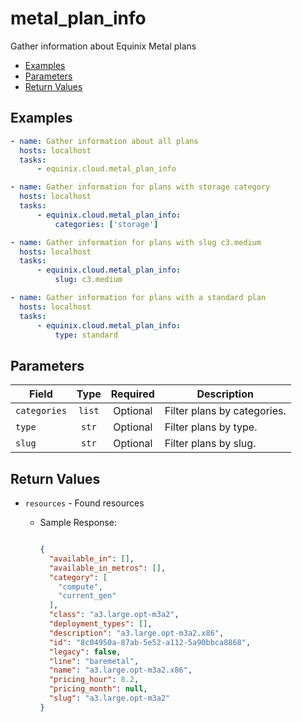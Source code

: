 # metal_plan_info

Gather information about Equinix Metal plans


- [Examples](#examples)
- [Parameters](#parameters)
- [Return Values](#return-values)

## Examples

```yaml
- name: Gather information about all plans
  hosts: localhost
  tasks:
      - equinix.cloud.metal_plan_info

```

```yaml
- name: Gather information for plans with storage category
  hosts: localhost
  tasks:
      - equinix.cloud.metal_plan_info:
          categories: ['storage']

```

```yaml
- name: Gather information for plans with slug c3.medium
  hosts: localhost
  tasks:
      - equinix.cloud.metal_plan_info:
          slug: c3.medium

```

```yaml
- name: Gather information for plans with a standard plan
  hosts: localhost
  tasks:
      - equinix.cloud.metal_plan_info:
          type: standard

```










## Parameters

| Field     | Type | Required | Description                                                                  |
|-----------|------|----------|------------------------------------------------------------------------------|
| `categories` | <center>`list`</center> | <center>Optional</center> | Filter plans by categories.   |
| `type` | <center>`str`</center> | <center>Optional</center> | Filter plans by type.   |
| `slug` | <center>`str`</center> | <center>Optional</center> | Filter plans by slug.   |






## Return Values

- `resources` - Found resources

    - Sample Response:
        ```json
        
        {                                                                                     
          "available_in": [],                                                                                                                                                       
          "available_in_metros": [],
          "category": [
            "compute",
            "current_gen"
          ],
          "class": "a3.large.opt-m3a2",
          "deployment_types": [],
          "description": "a3.large.opt-m3a2.x86",
          "id": "8c04950a-87ab-5e52-a112-5a90bbca8868",
          "legacy": false,
          "line": "baremetal",
          "name": "a3.large.opt-m3a2.x86",
          "pricing_hour": 8.2,
          "pricing_month": null,
          "slug": "a3.large.opt-m3a2"
        }
        ```


